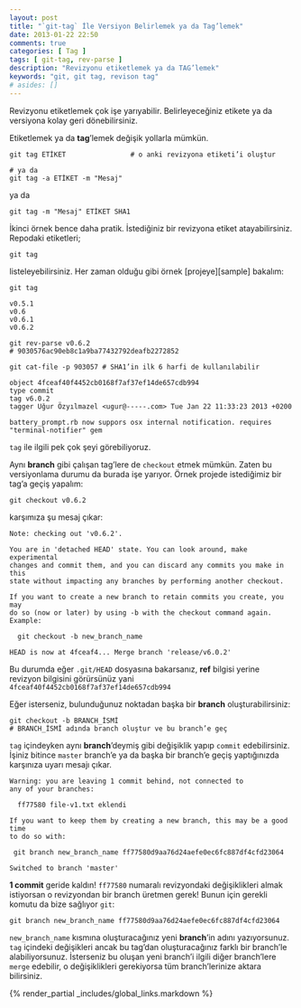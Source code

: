 ```yaml
---
layout: post
title: "`git-tag` İle Versiyon Belirlemek ya da Tag’lemek"
date: 2013-01-22 22:50
comments: true
categories: [ Tag ]
tags: [ git-tag, rev-parse ]
description: "Revizyonu etiketlemek ya da TAG’lemek"
keywords: "git, git tag, revison tag"
# asides: []
---
```

Revizyonu etiketlemek çok işe yarıyabilir. Belirleyeceğiniz etikete ya da
versiyona kolay geri dönebilirsiniz.
<!-- more -->

Etiketlemek ya da **tag**’lemek değişik yollarla mümkün.

    git tag ETİKET                # o anki revizyona etiketi’i oluştur
    
    # ya da
    git tag -a ETİKET -m "Mesaj"
    
ya da

    git tag -m "Mesaj" ETİKET SHA1

İkinci örnek bence daha pratik. İstediğiniz bir revizyona etiket
atayabilirsiniz. Repodaki etiketleri;

    git tag

listeleyebilirsiniz. Her zaman olduğu gibi örnek [projeye][sample] bakalım:

    git tag
    
    v0.5.1
    v0.6
    v0.6.1
    v0.6.2

    git rev-parse v0.6.2
    # 9030576ac90eb8c1a9ba77432792deafb2272852
    
    git cat-file -p 903057 # SHA1’in ilk 6 harfi de kullanılabilir
    
    object 4fceaf40f4452cb0168f7af37ef14de657cdb994
    type commit
    tag v6.0.2
    tagger Uğur Özyılmazel <ugur@-----.com> Tue Jan 22 11:33:23 2013 +0200

    battery_prompt.rb now suppors osx internal notification. requires "terminal-notifier" gem

`tag` ile ilgili pek çok şeyi görebiliyoruz.

Aynı **branch** gibi çalışan tag’lere de `checkout` etmek mümkün. Zaten bu
versiyonlama durumu da burada işe yarıyor. Örnek projede istediğimiz bir
tag’a geçiş yapalım:

    git checkout v0.6.2

karşımıza şu mesaj çıkar:

    Note: checking out 'v0.6.2'.

    You are in 'detached HEAD' state. You can look around, make experimental
    changes and commit them, and you can discard any commits you make in this
    state without impacting any branches by performing another checkout.

    If you want to create a new branch to retain commits you create, you may
    do so (now or later) by using -b with the checkout command again. Example:

      git checkout -b new_branch_name

    HEAD is now at 4fceaf4... Merge branch 'release/v6.0.2'

Bu durumda eğer `.git/HEAD` dosyasına bakarsanız, **ref** bilgisi yerine
revizyon bilgisini görürsünüz yani `4fceaf40f4452cb0168f7af37ef14de657cdb994`

Eğer isterseniz, bulunduğunuz noktadan başka bir **branch**
oluşturabilirsiniz:

    git checkout -b BRANCH_İSMİ
    # BRANCH_İSMİ adında branch oluştur ve bu branch’e geç

`tag` içindeyken aynı **branch**’deymiş gibi değişiklik yapıp `commit`
edebilirsiniz. İşiniz bitince `master` branch’e ya da başka bir branch’e
geçiş yaptığınızda karşınıza uyarı mesajı çıkar.

    Warning: you are leaving 1 commit behind, not connected to
    any of your branches:

      ff77580 file-v1.txt eklendi

    If you want to keep them by creating a new branch, this may be a good time
    to do so with:

     git branch new_branch_name ff77580d9aa76d24aefe0ec6fc887df4cfd23064

    Switched to branch 'master'

**1 commit** geride kaldın! `ff77580` numaralı revizyondaki değişiklikleri
almak istiyorsan o revizyondan bir branch üretmen gerek! Bunun için gerekli
komutu da bize sağlıyor `git`:

    git branch new_branch_name ff77580d9aa76d24aefe0ec6fc887df4cfd23064

`new_branch_name` kısmına oluşturacağınız yeni **branch**’in adını
yazıyorsunuz. `tag` içindeki değişikleri ancak bu tag’dan oluşturacağınız
farklı bir branch’le alabiliyorsunuz. İsterseniz bu oluşan yeni branch’i
ilgili diğer branch’lere `merge` edebilir, o değişiklikleri gerekiyorsa
tüm branch’lerinize aktara bilirsiniz.

{% render_partial _includes/global_links.markdown %}
